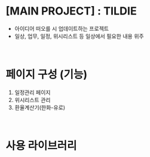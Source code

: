 # [MAIN PROJECT] : TILDIE
  - 아이디어 떠오를 시 업데이트하는 프로젝트
  - 일상, 업무, 일정, 위시리스트 등 일상에서 필요한 내용 위주

<br/>

# 페이지 구성 (기능)
  1. 일정관리 페이지
  2. 위시리스트 관리
  3. 환율계산기(한화-유로)


<br/>

# 사용 라이브러리

